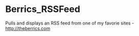 # Berrics_RSSFeed
Pulls and displays an RSS feed from one of my favorie sites - http://theberrics.com
